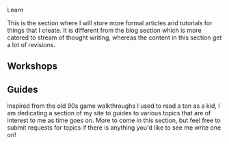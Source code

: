 Learn

<counter></counter>

This is the section where I will store more formal articles and tutorials for things that I create. It is different from the blog section which is more catered to stream of thought writing, whereas the content in this section get a lot of revisions.

<guide-item title="Scalable Prop Patterns with Vue.js" description="Learn to master props and best practices to create reusable components." href="/workshops/scalable-prop-patterns"></guide-item>

## Workshops

## Guides

Inspired from the old 90s game walkthroughs I used to read a ton as a kid, I am dedicating a section of my site to guides to various topics that are of interest to me as time goes on. More to come in this section, but feel free to submit requests for topics if there is anything you'd like to see me write one on!

<guide-item class="mt-5" title="VuePress Blog Boilerplate" description="An ever-evolving and opinionated dev environment for people who want to use VuePress to power their blogs." image="/images/vuepress-blog-logo.png" alt="VuePress Blog Boilerplate logo" href="https://vuepress-blog-boilerplate.bencodezen.io/"></guide-item>
